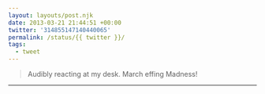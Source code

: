 ```yaml
---
layout: layouts/post.njk
date: 2013-03-21 21:44:51 +00:00
twitter: '314855147140440065'
permalink: /status/{{ twitter }}/
tags: 
  - tweet
---
```


> Audibly reacting at my desk. March effing Madness!

---
